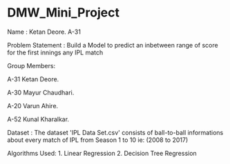 # DMW_Mini_Project

Name : Ketan Deore. A-31

Problem Statement : Build a Model to predict an inbetween range of score for the first innings any IPL match

Group Members:

A-31   Ketan Deore. 

A-30   Mayur Chaudhari. 

A-20   Varun Ahire.

A-52   Kunal Kharalkar.

Dataset : 
The dataset 'IPL Data Set.csv' consists of ball-to-ball informations about every match of IPL from Season 1 to 10 ie: (2008 to 2017)

Algorithms Used:
    1. Linear Regression
    2. Decision Tree Regression
